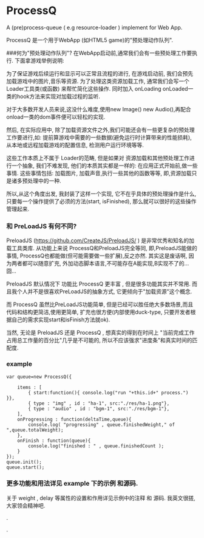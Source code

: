 ProcessQ
=========

A (pre)process-queue ( e.g resource-loader ) implement  for Web App. 

ProcessQ 是一个用于WebApp (如HTML5 game)的"预处理动作队列".

###何为"预处理动作队列"?
在WebApp启动前,通常我们会有一些预处理工作要执行. 下面拿游戏举例说明:

为了保证游戏后续运行和显示可以正常且流程的进行, 在游戏启动前, 我们会预先加载游戏中的图片,音乐等资源.
为了处理这类资源加载工作, 通常我们会写一个Loader工具类(或函数) 来帮忙简化这些操作. 同时加入 onLoading onLoaded一类的hook方法来实现对加载过程的监听.

对于大多数开发人员来说,这没什么难度,使用new Image() new Audio(),再配合onload一类的dom事件便可以轻松的实现.
 

然后, 在实际应用中, 除了加载资源文件之外,我们可能还会有一些更复杂的预处理工作要进行,如: 提前算游戏中需要的一些数据(避免运行时计算带来的性能损耗), 从本地或远程加载游戏的配置信息, 检测用户运行环境等等.

这些工作本质上不属于 Loader的范畴, 但是如果对 资源加载和其他预处理工作进行一个抽象, 我们不难发现, 他们的本质其实都是一样的: 在应用正式开始前,做一些事情. 这些事情包括: 加载图片, 加载声音,执行一些其他的函数等等, 即,资源加载只是诸多预处理中的一种.

所以,从这个角度出发, 我封装了这样一个实现, 它不在乎具体的预处理操作是什么,只要每一个操作提供了必须的方法(start, isFinished), 那么就可以很好的这些操作管理起来.

### 和 PreLoadJS 有何不同?
PreloadJS (https://github.com/CreateJS/PreloadJS/ ) 是非常优秀和知名的加载工具类库.
从功能上来说 ProcessQ和PreloadJS完全等同, 即,PreloadJS能做的事情, ProcessQ也都能做(但可能需要做一些扩展),反之亦然. 其实这是废话啊, 因为两者都可以随意扩充, 外加动态脚本语言,不可能存在A能实现,B实现不了的...囧...


PreloadJS 默认情况下 功能比 ProcessQ 更丰富 , 但是很多功能其实并不常用. 而且我个人并不是很喜欢PreLoadJS的抽象方式, 它更倾向于"加载资源"这个概念.

而 ProcessQ 虽然比PreLoadJS功能简单, 但是已经可以胜任绝大多数场景,而且代码和结构更简洁,使用更简单, 扩充也很方便(内部使用duck-type, 只要开发者根据自己的需求实现start和isFinish方法就ok).

当然, 无论是 PreloadJS 还是 ProcessQ , 想真实的得到在时间上 "当前完成工作占用总工作量的百分比"几乎是不可能的, 所以不应该强求"进度条"和真实时间的匹配度.

### example 

	var queue=new ProcessQ({

		items : [
			{ start:function(){ console.log("run "+this.id+" process.") }},
			{ type : "img" , id : "ha-1", src:"./res/ha-1.png"},
			{ type : "audio" , id : "bgm-1", src:"./res/bgm-1"},
		],
		onProgressing : function(deltaTime,queue){
			console.log( "progressing" , queue.finishedWeight," of ",queue.totalWeight);
		},
		onFinish : function(queue){
			console.log("finished : " , queue.finishedCount );
		}
	});
	queue.init();
	queue.start();


### 更多功能和用法详见 example 下的示例 和源码.


关于 weight , delay 等属性的设置和作用详见示例中的注释 和 源码.
我英文很搓, 大家领会精神吧. 






.


.



